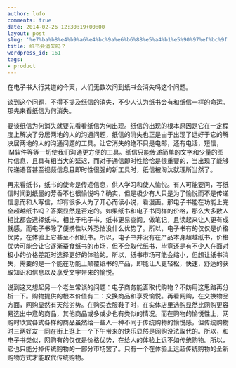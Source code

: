 ```yaml
---
author: lufo
comments: true
date: 2014-02-26 12:30:19+00:00
layout: post
slug: '%e7%ba%b8%e4%b9%a6%e4%bc%9a%e6%b6%88%e5%a4%b1%e5%90%97%ef%bc%9f'
title: 纸书会消失吗？
wordpress_id: 161
tags:
- product
---
```


在电子书大行其道的今天，人们无数次问到纸书会消失吗这个问题。

谈到这个问题，不得不提及纸信的消失，不少人认为纸书会有和纸信一样的命运。那先来看纸信为何消失。

要谈纸信为何消失就要先看看纸信为何出现。纸信的出现的根本原因是它在一定程度上解决了分居两地的人的沟通问题，纸信的消失也正是由于出现了远好于它的解决居两地的人的沟通问题的工具。让它消失的绝不只是电邮，还有电话，短信，IM软件等等一切使我们沟通更方便的工具。纸信只能传递简单的文字和少量的图片信息，且具有相当大的延迟，而对于通信即时性恰恰是很重要的，当出现了能够传递语音甚至视频信息且即时性很强的新工具时，纸信被淘汰就理所当然了。

再来看纸书，纸书的使命是传递信息，供人学习和使人愉悦。有人可能要问，写纸信时闻到纸墨的芳香不也很愉悦吗？确实，但是极少有人只是为了愉悦而不是传递信息而和人写信，却有很多人为了开心而读小说，看漫画。那电子书能在功能上完全超越纸书吗？答案显然是否定的。如果纸书和电子书同样的价格，那么大多数人相比都会选择纸书。相比于电子书，纸书更易查阅，做笔记，且读起来让人更有成就感，而电子书除了便携性以外恐怕没什么优势了。所以，电子书有的仅仅是价格优势，在体验上它甚至不如纸书。所以，电子书并没有在产品本身超越纸书，价格优势可能会让它逐渐蚕食纸书的市场，但不会取代纸书，毕竟还是有不少人在面对极小的价格差距时选择更好的体验的。所以，纸书市场可能会缩小，但想让纸书消失，需要的是一个能在功能上颠覆纸书的产品，即能让人更轻松，快速，舒适的获取知识和信息以及享受文字带来的愉悦。

说到这又想起另一个老生常谈的问题：电子商务能否取代购物？不妨用这思路再分析一下。购物提供的根本价值有二：交换商品和享受愉悦。再看网购，在交换物品方面，网购显然有天然劣势。在购买衣服鞋子时，在实体店里选购显然比网购更容易选出中意的商品，其他商品或多或少也有类似的情况。而在购物的愉悦性上，网购时欣赏各式各样的商品虽然给一些人一种不同于传统购物的愉悦感，但传统购物时三两好友一同在街上逛上一个下午带来的快乐显然是网购没法取代的。所以，和电子书类似，网购有的仅仅是价格优势，在给人的体验上远不如传统购物。所以，它也只能分掉传统购物的一部分市场罢了。只有一个在体验上远超传统购物的全新购物方式才能取代传统购物。
